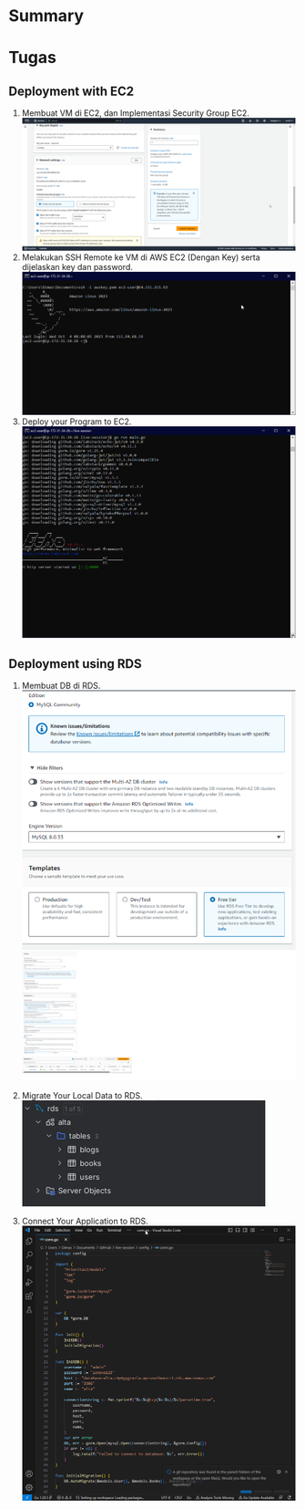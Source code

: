 # Summary

# Tugas
## Deployment with EC2

1. Membuat VM di EC2, dan Implementasi Security Group EC2.
![MAKE_EC2](Screenshot/nomor1_1.png)
2. Melakukan SSH Remote ke VM di AWS EC2 (Dengan Key) serta dijelaskan key dan password.
![SSH](Screenshot/nomor1_2.png)
3. Deploy your Program to EC2.
![DEPLOY](Screenshot/nomor1_3.png)

## Deployment using RDS
1. Membuat DB di RDS.
![DB_RDS1](Screenshot/nomor2_1.png)
![DB_RDS2](Screenshot/nomor2_11.png)

3. Migrate Your Local Data to RDS.
![MIGRATE](Screenshot/migrate.png)

5. Connect Your Application to RDS.
![CONNECT](Screenshot/nomor2_2.png)
